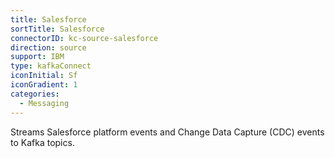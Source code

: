 ```yaml
---
title: Salesforce
sortTitle: Salesforce
connectorID: kc-source-salesforce
direction: source
support: IBM
type: kafkaConnect
iconInitial: Sf
iconGradient: 1
categories:
  - Messaging
---
```


Streams Salesforce platform events and Change Data Capture (CDC) events to Kafka topics.
